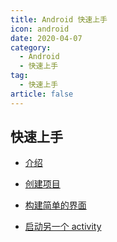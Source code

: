 ```yaml
---
title: Android 快速上手
icon: android
date: 2020-04-07
category:
  - Android
  - 快速上手
tag:
  - 快速上手
article: false
---
```


## 快速上手

- [介绍](intro.md)

- [创建项目](create.md)

- [构建简单的界面](interface.md)

- [启动另一个 activity](activity.md)
